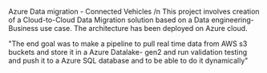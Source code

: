 Azure Data migration - Connected Vehicles /n
This project involves creation of a Cloud-to-Cloud Data Migration solution based on a Data engineering- Business use case. The architecture has been deployed on Azure cloud.

"The end goal was to make a pipeline to pull real time data from AWS s3 buckets and store it in a Azure Datalake- gen2 and run validation testing and push it to a Azure SQL database and to be able to do it dynamically"
